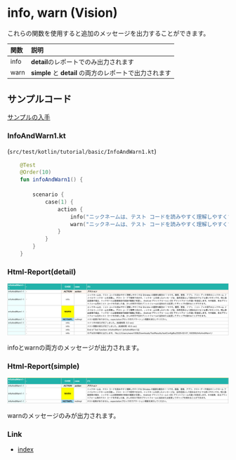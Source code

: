 # info, warn (Vision)

これらの関数を使用すると追加のメッセージを出力することができます。

| 関数   | 説明                                      |
|:-----|:----------------------------------------|
| info | **detail**のレポートでのみ出力されます                |
| warn | **simple** と **detail** の両方のレポートで出力されます |

## サンプルコード

[サンプルの入手](../../../getting_samples_ja.md)

### InfoAndWarn1.kt

(`src/test/kotlin/tutorial/basic/InfoAndWarn1.kt`)

```kotlin
    @Test
    @Order(10)
    fun infoAndWarn1() {

        scenario {
            case(1) {
                action {
                    info("ニックネームは、テスト コードを読みやすく理解しやすくする Shirates の重要な概念の 1 つです。画面、要素、アプリ、テスト データ項目のニックネーム ファイルでニックネームを定義し、テスト コードで使用できます。ニックネームを使ったメッセージは、自然言語として読めるのでとても使いやすいです。特に画面要素の場合、ニックネームは要素検索の実装の複雑さを隠し、Android プラットフォームと iOS プラットフォームの違いを吸収します。その結果、あるプラットフォーム用のテスト コードを作成した後、少しの労力で別のプラットフォームに追加または変更してギャップを埋めることができます。")
                    warn("ニックネームは、テスト コードを読みやすく理解しやすくする Shirates の重要な概念の 1 つです。画面、要素、アプリ、テスト データ項目のニックネーム ファイルでニックネームを定義し、テスト コードで使用できます。ニックネームを使ったメッセージは、自然言語として読めるのでとても使いやすいです。特に画面要素の場合、ニックネームは要素検索の実装の複雑さを隠し、Android プラットフォームと iOS プラットフォームの違いを吸収します。その結果、あるプラットフォーム用のテスト コードを作成した後、少しの労力で別のプラットフォームに追加または変更してギャップを埋めることができます。")
                }
            }
        }
    }
```

### Html-Report(detail)

![](_images/info_and_warn_detail_ja.png)

infoとwarnの両方のメッセージが出力されます。

### Html-Report(simple)

![](_images/info_and_warn_simple_ja.png)

warnのメッセージのみが出力されます。

### Link

- [index](../../../../index_ja.md)
